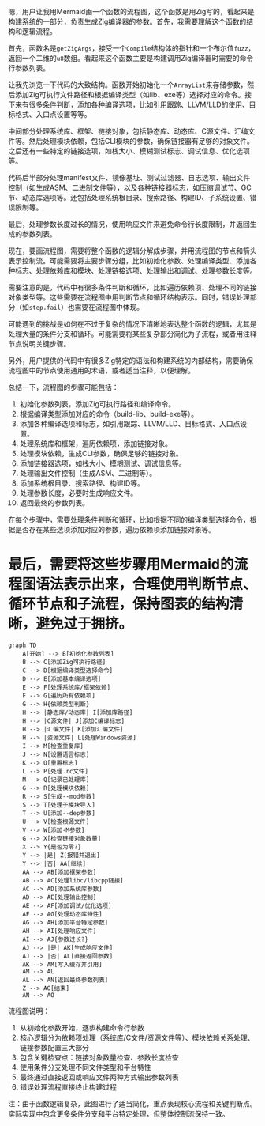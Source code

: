 嗯，用户让我用Mermaid画一个函数的流程图，这个函数是用Zig写的，看起来是构建系统的一部分，负责生成Zig编译器的参数。首先，我需要理解这个函数的结构和逻辑流程。

首先，函数名是`getZigArgs`，接受一个`Compile`结构体的指针和一个布尔值`fuzz`，返回一个二维的`u8`数组。看起来这个函数主要是构建调用Zig编译器时需要的命令行参数列表。

让我先浏览一下代码的大致结构。函数开始初始化一个`ArrayList`来存储参数，然后添加Zig可执行文件路径和根据编译类型（如lib、exe等）选择对应的命令。接下来有很多条件判断，添加各种编译选项，比如引用跟踪、LLVM/LLD的使用、目标格式、入口点设置等等。

中间部分处理系统库、框架、链接对象，包括静态库、动态库、C源文件、汇编文件等。然后处理模块依赖，包括CLI模块的参数，确保链接器有足够的对象文件。之后还有一些特定的链接选项，如栈大小、模糊测试标志、调试信息、优化选项等。

代码后半部分处理manifest文件、镜像基址、测试过滤器、日志选项、输出文件控制（如生成ASM、二进制文件等），以及各种链接器标志，如压缩调试节、GC节、动态库选项等。还包括处理系统根目录、搜索路径、构建ID、子系统设置、错误限制等。

最后，处理参数长度过长的情况，使用响应文件来避免命令行长度限制，并返回生成的参数列表。

现在，要画流程图，需要将整个函数的逻辑分解成步骤，并用流程图的节点和箭头表示控制流。可能需要将主要步骤分组，比如初始化参数、处理编译类型、添加各种标志、处理依赖库和模块、处理链接选项、处理输出和调试、处理参数长度等。

需要注意的是，代码中有很多条件判断和循环，比如遍历依赖项、处理不同的链接对象类型等。这些需要在流程图中用判断节点和循环结构表示。同时，错误处理部分（如`step.fail`）也需要在流程图中体现。

可能遇到的挑战是如何在不过于复杂的情况下清晰地表达整个函数的逻辑，尤其是处理大量的条件分支和循环。可能需要将某些复杂部分简化为子流程，或者用注释节点说明关键步骤。

另外，用户提供的代码中有很多Zig特定的语法和构建系统的内部结构，需要确保流程图中的节点使用通用的术语，或者适当注释，以便理解。

总结一下，流程图的步骤可能包括：

1. 初始化参数列表，添加Zig可执行路径和编译命令。
2. 根据编译类型添加对应的命令（build-lib、build-exe等）。
3. 添加各种编译选项和标志，如引用跟踪、LLVM/LLD、目标格式、入口点设置。
4. 处理系统库和框架，遍历依赖项，添加链接对象。
5. 处理模块依赖，生成CLI参数，确保足够的链接对象。
6. 添加链接器选项，如栈大小、模糊测试、调试信息等。
7. 处理输出文件控制（生成ASM、二进制等）。
8. 添加系统根目录、搜索路径、构建ID等。
9. 处理参数长度，必要时生成响应文件。
10. 返回最终的参数列表。

在每个步骤中，需要处理条件判断和循环，比如根据不同的编译类型选择命令，根据是否存在某些选项添加对应的参数，遍历依赖项添加链接对象等。

最后，需要将这些步骤用Mermaid的流程图语法表示出来，合理使用判断节点、循环节点和子流程，保持图表的结构清晰，避免过于拥挤。
================================================
```mermaid
graph TD
    A[开始] --> B[初始化参数列表]
    B --> C[添加Zig可执行路径]
    C --> D[根据编译类型选择命令]
    D --> E[添加基本编译选项]
    E --> F[处理系统库/框架依赖]
    F --> G[遍历所有依赖项]
    G --> H{依赖类型判断}
    H --> |静态库/动态库| I[添加库路径]
    H --> |C源文件| J[添加C编译标志]
    H --> |汇编文件| K[添加汇编文件]
    H --> |资源文件| L[处理Windows资源]
    I --> M[检查重复库]
    J --> N[设置语言标志]
    K --> O[重置标志]
    L --> P[处理.rc文件]
    M --> Q[记录已处理库]
    G --> R[处理模块依赖]
    R --> S[生成--mod参数]
    S --> T[处理子模块导入]
    T --> U[添加--dep参数]
    U --> V[检查根源文件]
    V --> W[添加-M参数]
    G --> X[检查链接对象数量]
    X --> Y{是否为零?}
    Y --> |是| Z[报错并退出]
    Y --> |否| AA[继续]
    AA --> AB[添加框架参数]
    AB --> AC[处理libc/libcpp链接]
    AC --> AD[添加系统库参数]
    AD --> AE[处理输出控制]
    AE --> AF[添加调试/优化选项]
    AF --> AG[处理动态库特性]
    AG --> AH[添加平台特定参数]
    AH --> AI[处理响应文件]
    AI --> AJ{参数过长?}
    AJ --> |是| AK[生成响应文件]
    AJ --> |否| AL[直接返回参数]
    AK --> AM[写入缓存并引用]
    AM --> AL
    AL --> AN[返回最终参数列表]
    Z --> AO[结束]
    AN --> AO
``` 

流程图说明：
1. 从初始化参数开始，逐步构建命令行参数
2. 核心逻辑分为依赖项处理（系统库/C文件/资源文件等）、模块依赖关系处理、链接参数配置三大部分
3. 包含关键检查点：链接对象数量检查、参数长度检查
4. 使用条件分支处理不同文件类型和平台特性
5. 最终通过直接返回或响应文件两种方式输出参数列表
6. 错误处理流程直接终止构建过程

注：由于函数逻辑复杂，此图进行了适当简化，重点表现核心流程和关键判断点。实际实现中包含更多条件分支和平台特定处理，但整体控制流保持一致。